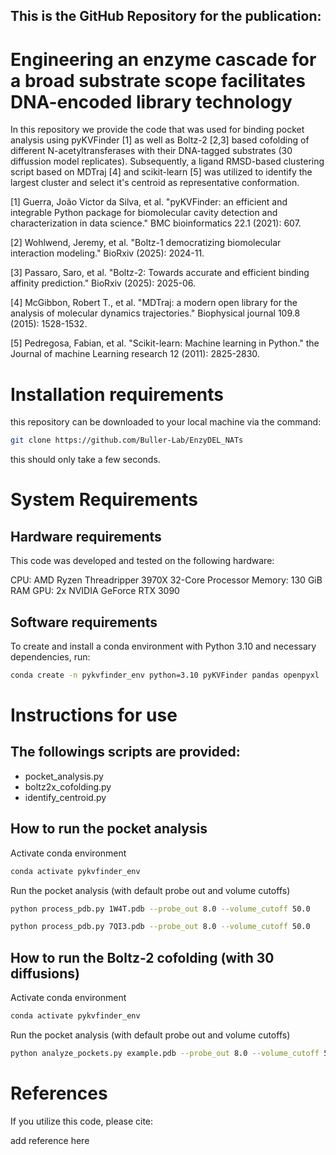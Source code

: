 ## This is the GitHub Repository for the publication: 

# Engineering an enzyme cascade for a broad substrate scope facilitates DNA-encoded library technology

In this repository we provide the code that was used for binding pocket analysis using pyKVFinder [1] as well as Boltz-2 [2,3] based cofolding of different N-acetyltransferases with their DNA-tagged substrates (30 diffussion model replicates). Subsequently, a ligand RMSD-based clustering script based on MDTraj [4] and scikit-learn [5] was utilized to identify the largest cluster and select it's centroid as representative conformation.

[1] Guerra, João Victor da Silva, et al. "pyKVFinder: an efficient and integrable Python package for biomolecular cavity detection and characterization in data science." BMC bioinformatics 22.1 (2021): 607.

[2] Wohlwend, Jeremy, et al. "Boltz-1 democratizing biomolecular interaction modeling." BioRxiv (2025): 2024-11.

[3] Passaro, Saro, et al. "Boltz-2: Towards accurate and efficient binding affinity prediction." BioRxiv (2025): 2025-06.

[4] McGibbon, Robert T., et al. "MDTraj: a modern open library for the analysis of molecular dynamics trajectories." Biophysical journal 109.8 (2015): 1528-1532.

[5] Pedregosa, Fabian, et al. "Scikit-learn: Machine learning in Python." the Journal of machine Learning research 12 (2011): 2825-2830.

# Installation requirements

this repository can be downloaded to your local machine via the command:
```bash
git clone https://github.com/Buller-Lab/EnzyDEL_NATs
```
this should only take a few seconds.

# System Requirements

## Hardware requirements

This code was developed and tested on the following hardware:

CPU: AMD Ryzen Threadripper 3970X 32-Core Processor
Memory: 130 GiB RAM
GPU: 2x NVIDIA GeForce RTX 3090

## Software requirements
To create and install a conda environment with Python 3.10 and necessary dependencies, run:
```bash
conda create -n pykvfinder_env python=3.10 pyKVFinder pandas openpyxl
```
# Instructions for use
## The followings scripts are provided:
- pocket_analysis.py 
- boltz2x_cofolding.py
- identify_centroid.py
## How to run the pocket analysis
Activate conda environment
```bash
conda activate pykvfinder_env
```
Run the pocket analysis (with default probe out and volume cutoffs)
```bash
python process_pdb.py 1W4T.pdb --probe_out 8.0 --volume_cutoff 50.0
```
```bash
python process_pdb.py 7QI3.pdb --probe_out 8.0 --volume_cutoff 50.0
```
## How to run the Boltz-2 cofolding (with 30 diffusions)
Activate conda environment
```bash
conda activate pykvfinder_env
```
Run the pocket analysis (with default probe out and volume cutoffs)
```bash
python analyze_pockets.py example.pdb --probe_out 8.0 --volume_cutoff 50.0
```
# References

If you utilize this code, please cite:

add reference here
